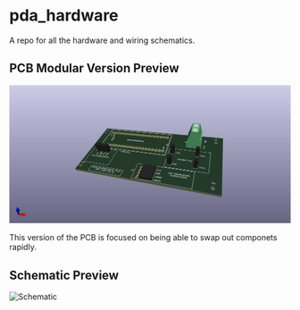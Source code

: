 # pda_hardware
A repo for all the hardware and wiring schematics.



## PCB Modular Version Preview
![ModulearSystem](modular_system.jpg "Modular System")

This version of the PCB is focused on being able to swap out componets 
rapidly.

## Schematic Preview

![Schematic](schematic.png "Schematic")

